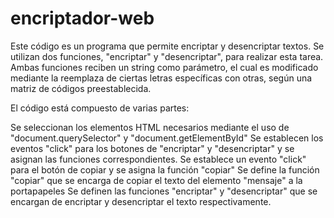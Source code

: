# encriptador-web
Este código es un programa que permite encriptar y desencriptar textos. Se utilizan dos funciones, "encriptar" y "desencriptar", para realizar esta tarea. Ambas funciones reciben un string como parámetro, el cual es modificado mediante la reemplaza de ciertas letras específicas con otras, según una matriz de códigos preestablecida.

El código está compuesto de varias partes:

Se seleccionan los elementos HTML necesarios mediante el uso de "document.querySelector" y "document.getElementById"
Se establecen los eventos "click" para los botones de "encriptar" y "desencriptar" y se asignan las funciones correspondientes.
Se establece un evento "click" para el botón de copiar y se asigna la función "copiar"
Se define la función "copiar" que se encarga de copiar el texto del elemento "mensaje" a la portapapeles
Se definen las funciones "encriptar" y "desencriptar" que se encargan de encriptar y desencriptar el texto respectivamente.
